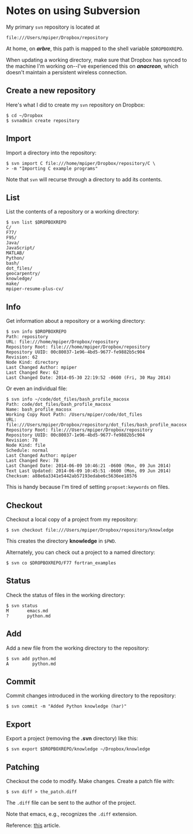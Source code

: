 # Notes on using Subversion

My primary `svn` repository is located at

	file:///Users/mpiper/Dropbox/repository

At home, on ***arbre***,
this path is mapped to the shell variable `$DROPBOXREPO`.

When updating a working directory,
make sure that Dropbox has synced to the machine I'm working on--I've
experienced this on ***anacreon***, which doesn't maintain
a persistent wireless connection.

## Create a new repository

Here's what I did to create my `svn` repository on Dropbox:

	$ cd ~/Dropbox
    $ svnadmin create repository

## Import

Import a directory into the repository:

	$ svn import C file:///home/mpiper/Dropbox/repository/C \
	> -m "Importing C example programs"

Note that `svn` will recurse through a directory to add its contents.

## List

List the contents of a repository or a working directory:

	$ svn list $DROPBOXREPO
	C/
	F77/
	F95/
	Java/
	JavaScript/
	MATLAB/
	Python/
	bash/
	dot_files/
	geocarpentry/
	knowledge/
	make/
	mpiper-resume-plus-cv/

## Info

Get information about a repository or a working directory:

	$ svn info $DROPBOXREPO
	Path: repository
	URL: file:///home/mpiper/Dropbox/repository
	Repository Root: file:///home/mpiper/Dropbox/repository
	Repository UUID: 00c80037-1e96-4bd5-9677-fe9882b5c904
	Revision: 62
	Node Kind: directory
	Last Changed Author: mpiper
	Last Changed Rev: 62
	Last Changed Date: 2014-05-30 22:19:52 -0600 (Fri, 30 May 2014)

Or even an individual file:

	$ svn info ~/code/dot_files/bash_profile_macosx
	Path: code/dot_files/bash_profile_macosx
	Name: bash_profile_macosx
	Working Copy Root Path: /Users/mpiper/code/dot_files
	URL: file:///Users/mpiper/Dropbox/repository/dot_files/bash_profile_macosx
	Repository Root: file:///Users/mpiper/Dropbox/repository
	Repository UUID: 00c80037-1e96-4bd5-9677-fe9882b5c904
	Revision: 78
	Node Kind: file
	Schedule: normal
	Last Changed Author: mpiper
	Last Changed Rev: 78
	Last Changed Date: 2014-06-09 10:46:21 -0600 (Mon, 09 Jun 2014)
	Text Last Updated: 2014-06-09 10:45:51 -0600 (Mon, 09 Jun 2014)
	Checksum: a88e6a3341e5442ab57193edabe6c5636ee18576

This is handy because I'm tired of setting `propset:keywords` on files.

## Checkout

Checkout a local copy of a project from my repository:

	$ svn checkout file:///Users/mpiper/Dropbox/repository/knowledge

This creates the directory **knowledge** in `$PWD`.

Alternately,
you can check out a project to a named directory:

	$ svn co $DROPBOXREPO/F77 fortran_examples

## Status

Check the status of files in the working directory:

	$ svn status 
	M       emacs.md
	?       python.md

## Add

Add a new file from the working directory to the repository:

	$ svn add python.md 
	A         python.md

## Commit

Commit changes introduced in the working directory to the repository:

	$ svn commit -m "Added Python knowledge (har)"

## Export

Export a project (removing the **.svn** directory) like this:

	$ svn export $DROPBOXREPO/knowledge ~/Dropbox/knowledge

## Patching

Checkout the code to modify.
Make changes.
Create a patch file with:

	$ svn diff > the_patch.diff

The `.diff` file can be sent to the author of the project.

Note that emacs, e.g., recognizes the `.diff` extension.

Reference:
[this](https://ariejan.net/2007/07/03/how-to-create-and-apply-a-patch-with-subversion/)
article.

